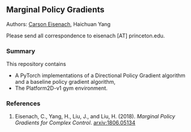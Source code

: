 ## Marginal Policy Gradients

Authors: [Carson Eisenach](http://princeton.edu/~eisenach), Haichuan Yang

Please send all correspondence to eisenach [AT] princeton.edu.

### Summary

This repository contains
 - A PyTorch implementations of a Directional Policy Gradient algorithm and a baseline policy gradient algorithm, 
 - The Platform2D-v1 gym environment.


### References
 1. Eisenach, C., Yang, H., Liu, J., and Liu, H. (2018). *Marginal Policy Gradients for Complex Control*. [arxiv:1806.05134](https://arxiv.org/abs/1806.05134)